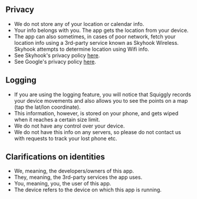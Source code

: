 ## Privacy

- We do not store any of your location or calendar info.
- Your info belongs with you. The app gets the location from your device.
- The app can also sometimes, in cases of poor network, fetch your location info using a 3rd-party service known as Skyhook Wireless. Skyhook attempts to determine location using Wifi info.
- See Skyhook's privacy policy [here](https://www.skyhookwireless.com/privacy-policy).
- See Google's privacy policy [here](https://www.google.com/intl/en_us/policies/).

## Logging

- If you are using the logging feature, you will notice that Squiggly records your device movements and also allows you to see the points on a map (tap the lat/lon coordinate).
- This information, however, is stored on your phone, and gets wiped when it reaches a certain size limit.
- We do not have any control over your device.
- We do not have this info on any servers, so please do not contact us with requests to track your lost phone etc.

## Clarifications on identities

- We, meaning, the developers/owners of this app.
- They, meaning, the 3rd-party services the app uses.
- You, meaning, you, the user of this app.
- The device refers to the device on which this app is running.

